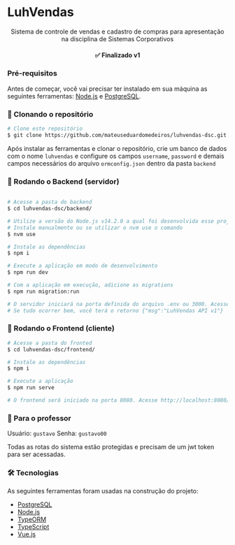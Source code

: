 # LuhVendas
<p align="center">Sistema de controle de vendas e cadastro de compras para apresentação na disciplina de Sistemas Corporativos</p>
<h4 align="center"> 
	✅ Finalizado v1
</h4>

### Pré-requisitos

Antes de começar, você vai precisar ter instalado em sua máquina as seguintes ferramentas:
[Node.js](https://nodejs.org/en/) e [PostgreSQL](https://www.postgresql.org/).

### 🎲 Clonando o repositório
```bash
# Clone este repositório
$ git clone https://github.com/mateuseduardomedeiros/luhvendas-dsc.git
```
Após instalar as ferramentas e clonar o repositório, crie um banco de dados com o nome `luhvendas` e configure os campos `username`, `password` e demais campos necessários do arquivo `ormconfig.json` dentro da pasta `backend`

### 🎲 Rodando o Backend (servidor)
```bash

# Acesse a pasta do backend
$ cd luhvendas-dsc/backend/

# Utilize a versão do Node.js v14.2.0 a qual foi desenvolvida esse projeto
# Instale manualmente ou se utilizar o nvm use o comando
$ nvm use

# Instale as dependências
$ npm i

# Execute a aplicação em modo de desenvolvimento
$ npm run dev

# Com a aplicação em execução, adicione as migrations
$ npm run migration:run

# O servidor iniciará na porta definida do arquivo .env ou 3000. Acesse http://localhost:3000/v1/
# Se tudo ocorrer bem, você terá o retorno {"msg":"LuhVendas API v1"}
```

### 💚 Rodando o Frontend (cliente)

```bash
# Acesse a pasta do fronted
$ cd luhvendas-dsc/frontend/

# Instale as dependências
$ npm i

# Execute a aplicação
$ npm run serve

# O frontend será iniciado na porta 8080. Acesse http://localhost:8080/
```

### 💁‍ Para o professor
Usuário: `gustavo`
Senha: `gustavo00`

Todas as rotas do sistema estão protegidas e precisam de um jwt token para ser acessadas.


### 🛠 Tecnologias

As seguintes ferramentas foram usadas na construção do projeto:

- [PostgreSQL](https://www.postgresql.org/)
- [Node.js](https://nodejs.org/en/)
- [TypeORM](https://typeorm.io/#/)
- [TypeScript](https://www.typescriptlang.org/)
- [Vue.js](https://vuejs.org/)
